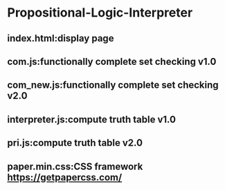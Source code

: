 # Propositional-Logic-Interpreter

## index.html:display page
## com.js:functionally complete set checking v1.0
## com_new.js:functionally complete set checking v2.0
## interpreter.js:compute truth table v1.0
## pri.js:compute truth table v2.0
## paper.min.css:CSS framework  https://getpapercss.com/

